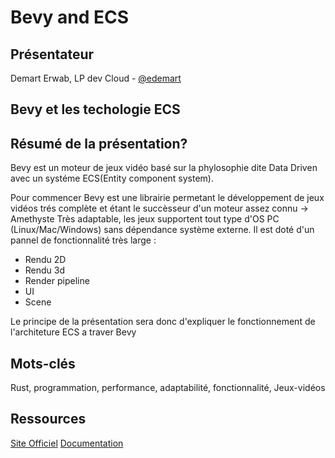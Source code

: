 # Bevy and ECS

## Présentateur
Demart Erwab, LP dev Cloud - [@edemart](https://github.com/edemart)

## Bevy et les techologie ECS

## Résumé de la présentation?
Bevy est un moteur de jeux vidéo basé sur la phylosophie dite Data Driven 
avec un systéme ECS(Entity component system).

Pour commencer Bevy est une librairie permetant le développement de jeux vidéos trés complète et étant le succèsseur d'un moteur assez connu -> Amethyste
Très adaptable, les jeux supportent tout type d'OS PC (Linux/Mac/Windows) sans dépendance système externe.
Il est doté d'un pannel de fonctionnalité très large :
- Rendu 2D
- Rendu 3d
- Render pipeline
- UI
- Scene

Le principe de la présentation sera donc d'expliquer le fonctionnement de l'architeture ECS a traver Bevy

## Mots-clés

Rust, programmation, performance, adaptabilité, fonctionnalité, Jeux-vidéos

## Ressources

[Site Officiel](https://bevyengine.org/)
[Documentation](https://docs.rs/macroquad/latest/macroquad/)
